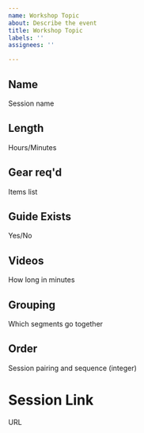 ```yaml
---
name: Workshop Topic
about: Describe the event
title: Workshop Topic
labels: ''
assignees: ''

---
```


## Name
Session name

## Length
Hours/Minutes

## Gear req'd
Items list

## Guide Exists
Yes/No

## Videos
How long in minutes

## Grouping
Which segments go together

## Order
Session pairing and sequence (integer)

# Session Link
URL
